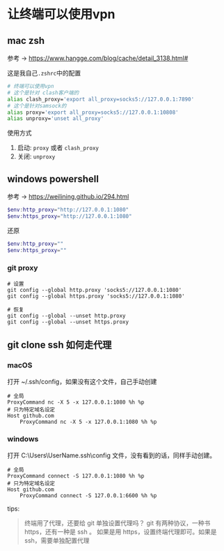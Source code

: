 # 让终端可以使用vpn

## mac zsh
参考 -> <https://www.hangge.com/blog/cache/detail_3138.html#>

这是我自己`.zshrc`中的配置

```zsh
# 终端可以使用vpn
# 这个是针对 clash客户端的
alias clash_proxy='export all_proxy=socks5://127.0.0.1:7890'
# 这个是针对samsock的
alias proxy='export all_proxy=socks5://127.0.0.1:10808'
alias unproxy='unset all_proxy'
```

使用方式

1. 启动: `proxy` 或者 `clash_proxy`
2. 关闭: `unproxy`


## windows powershell
参考 -> https://weilining.github.io/294.html

```powershell
$env:http_proxy="http://127.0.0.1:1080"
$env:https_proxy="http://127.0.0.1:1080"
```

还原

```powershell
$env:http_proxy=""
$env:https_proxy=""
```

### git proxy

```git
# 设置
git config --global http.proxy 'socks5://127.0.0.1:1080' 
git config --global https.proxy 'socks5://127.0.0.1:1080'

# 恢复
git config --global --unset http.proxy
git config --global --unset https.proxy
```


## git clone ssh 如何走代理

### macOS

打开 ~/.ssh/config，如果没有这个文件，自己手动创建
```
# 全局
ProxyCommand nc -X 5 -x 127.0.0.1:1080 %h %p
# 只为特定域名设定
Host github.com
    ProxyCommand nc -X 5 -x 127.0.0.1:1080 %h %p
```

### windows

打开 C:\Users\UserName\.ssh\config 文件，没有看到的话，同样手动创建。

```
# 全局
ProxyCommand connect -S 127.0.0.1:1080 %h %p
# 只为特定域名设定
Host github.com
    ProxyCommand connect -S 127.0.0.1:6600 %h %p

```

tips:

> 终端用了代理，还要给 git 单独设置代理吗？
> git 有两种协议，一种书 https，还有一种是 ssh 。
> 如果是用 https，设置终端代理即可。如果是 ssh，需要单独配置代理

